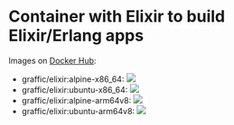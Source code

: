 # Container with Elixir to build Elixir/Erlang apps

Images on [Docker Hub](https://hub.docker.com/r/graffic/elixir/tags/):
* graffic/elixir:alpine-x86_64: [![](https://images.microbadger.com/badges/image/graffic/elixir:alpine-x86_64.svg)](https://microbadger.com/images/graffic/elixir:alpine-x86_64)
* graffic/elixir:ubuntu-x86_64: [![](https://images.microbadger.com/badges/image/graffic/elixir:ubuntu-x86_64.svg)](https://microbadger.com/images/graffic/elixir:ubuntu-x86_64)
* graffic/elixir:alpine-arm64v8: [![](https://images.microbadger.com/badges/image/graffic/elixir:alpine-arm64v8.svg)](https://microbadger.com/images/graffic/elixir:alpine-arm64v8)
* graffic/elixir:ubuntu-arm64v8: [![](https://images.microbadger.com/badges/image/graffic/elixir:ubuntu-arm64v8.svg)](https://microbadger.com/images/graffic/elixir:ubuntu-arm64v8)
